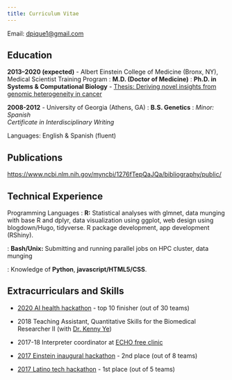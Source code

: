 ```yaml
---
title: Curriculum Vitae
---
```


Email: dpique1@gmail.com

Education
---------

**2013–2020 (expected)** - Albert Einstein College of Medicine (Bronx, NY), Medical Scientist Training Program
:   **M.D. (Doctor of Medicine)**
:   **Ph.D. in Systems & Computational Biology** - [Thesis: Deriving novel insights from genomic heterogeneity in cancer](https://pqdtopen.proquest.com/doc/2138296769.html?FMT=ABS)
    
    
**2008-2012** - University of Georgia (Athens, GA)
:   **B.S. Genetics**
:    *Minor: Spanish*  
    *Certificate in Interdisciplinary Writing*

Languages: English & Spanish (fluent)


Publications
----------


https://www.ncbi.nlm.nih.gov/myncbi/1276fTepQaJQa/bibliography/public/

Technical Experience
--------------------

Programming Languages
:   **R:** Statistical analyses with glmnet, data munging with base R and dplyr, data visualization using ggplot, web design using blogdown/Hugo, tidyverse. R package development, app development (RShiny).

:   **Bash/Unix:** Submitting and running parallel jobs on HPC cluster, data munging

:   Knowledge of **Python**, **javascript/HTML5/CSS**.


Extracurriculars and Skills
----------------------------------------

* [2020 AI health hackathon](https://health2020.splashthat.com/) - top 10 finisher (out of 30 teams)

* 2018 Teaching Assistant, Quantitative Skills for the Biomedical Researcher II (with [Dr. Kenny Ye](https://www.einstein.yu.edu/faculty/9845/qian-ye/))

* 2017-18 Interpreter coordinator at [ECHO free clinic](http://www.einstein.yu.edu/students/clubs/echo/board/)

* [2017 Einstein inaugural hackathon](https://einsteinhackathon2017.splashthat.com/) - 2nd place (out of 8 teams)

* [2017 Latino tech hackathon](https://latinotechhackathon.splashthat.com/) - 1st place (out of 5 teams)

